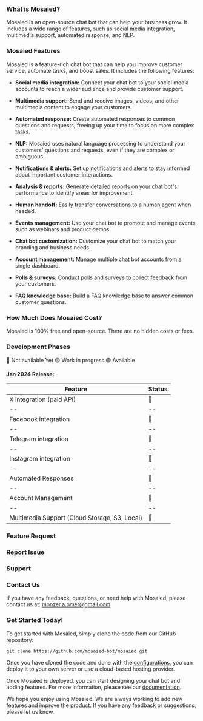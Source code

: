 ﻿### What is Mosaied?
 
 
Mosaied is an open-source chat bot that can help your business grow. It includes a wide range of features, such as social media integration, multimedia support, automated response, and NLP.
 
 
### Mosaied Features
 
 
Mosaied is a feature-rich chat bot that can help you improve customer service, automate tasks, and boost sales. It includes the following features:
 
 
-   **Social media integration:**  Connect your chat bot to your social media accounts to reach a wider audience and provide customer support.
 
-   **Multimedia support:**  Send and receive images, videos, and other multimedia content to engage your customers.
 
-   **Automated response:**  Create automated responses to common questions and requests, freeing up your time to focus on more complex tasks.
 
-   **NLP:**  Mosaied uses natural language processing to understand your customers' questions and requests, even if they are complex or ambiguous.
 
-   **Notifications & alerts:**  Set up notifications and alerts to stay informed about important customer interactions.
 
-   **Analysis & reports:**  Generate detailed reports on your chat bot's performance to identify areas for improvement.
 
-   **Human handoff:**  Easily transfer conversations to a human agent when needed.
 
-   **Events management:**  Use your chat bot to promote and manage events, such as webinars and product demos.
 
-   **Chat bot customization:**  Customize your chat bot to match your branding and business needs.
 
-   **Account management:**  Manage multiple chat bot accounts from a single dashboard.
 
-   **Polls & surveys:**  Conduct polls and surveys to collect feedback from your customers.
 
-   **FAQ knowledge base:**  Build a FAQ knowledge base to answer common customer questions.
 
 
### How Much Does Mosaied Cost?
 
 
Mosaied is 100% free and open-source. There are no hidden costs or fees.
 
 
### Development Phases
 

🔴 Not available Yet
🟡 Work in progress
🟢 Available
 
 
**Jan 2024 Release:**
 
| Feature | Status |
|--|--|
| X integration (paid API) | 🔴 |
|--|--|
| Facebook integration | 🔴 |
|--|--|
| Telegram integration | 🔴 |
|--|--|
| Instagram integration | 🔴 |
|--|--|
| Automated Responses | 🔴 |
|--|--|
| Account Management | 🔴 |
|--|--|
| Multimedia Support (Cloud Storage, S3, Local) | 🔴 |

 
### Feature Request
 
 
### Report Issue
 
 
### Support
 
 
### Contact Us
 
 
If you have any feedback, questions, or need help with Mosaied, please contact us at: monzer.a.omer@gmail.com
 
 
### Get Started Today!
 
 
To get started with Mosaied, simply clone the code from our GitHub repository:
 
 
```
git clone https://github.com/mosaied-bot/mosaied.git
```
 
 
Once you have cloned the code and done with the [configurations](https://github.com/mosaied), you can deploy it to your own server or use a cloud-based hosting provider.
 
 
Once Mosaied is deployed, you can start designing your chat bot and adding features. For more information, please see our [documentation](https://github.com/mosaied).
 
 
We hope you enjoy using Mosaied! We are always working to add new features and improve the product. If you have any feedback or suggestions, please let us know.
 
 
